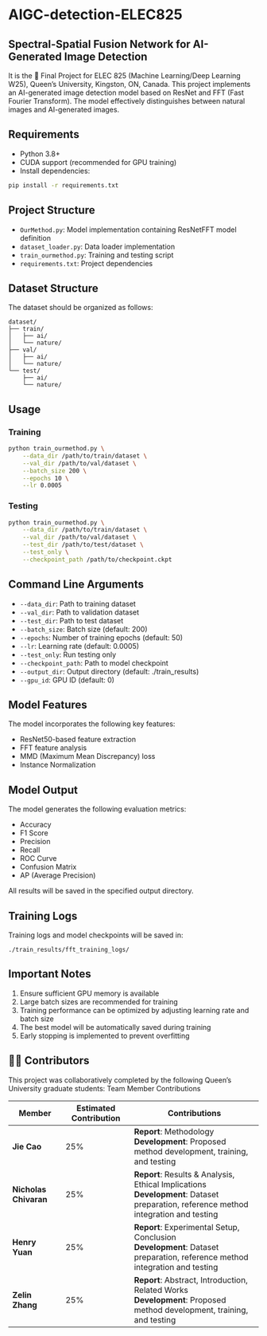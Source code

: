 # AIGC-detection-ELEC825

## Spectral-Spatial Fusion Network for AI-Generated Image Detection

It is the 📘 Final Project for ELEC 825 (Machine Learning/Deep Learning W25), Queen’s University, Kingston, ON, Canada. This project implements an AI-generated image detection model based on ResNet and FFT (Fast Fourier Transform). The model effectively distinguishes between natural images and AI-generated images.

## Requirements

- Python 3.8+
- CUDA support (recommended for GPU training)
- Install dependencies:
```bash
pip install -r requirements.txt
```

## Project Structure

- `OurMethod.py`: Model implementation containing ResNetFFT model definition
- `dataset_loader.py`: Data loader implementation
- `train_ourmethod.py`: Training and testing script
- `requirements.txt`: Project dependencies

## Dataset Structure

The dataset should be organized as follows:
```
dataset/
├── train/
│   ├── ai/
│   └── nature/
├── val/
│   ├── ai/
│   └── nature/
└── test/
    ├── ai/
    └── nature/
```

## Usage

### Training

```bash
python train_ourmethod.py \
    --data_dir /path/to/train/dataset \
    --val_dir /path/to/val/dataset \
    --batch_size 200 \
    --epochs 10 \
    --lr 0.0005
```

### Testing

```bash
python train_ourmethod.py \
    --data_dir /path/to/train/dataset \
    --val_dir /path/to/val/dataset \
    --test_dir /path/to/test/dataset \
    --test_only \
    --checkpoint_path /path/to/checkpoint.ckpt
```

## Command Line Arguments

- `--data_dir`: Path to training dataset
- `--val_dir`: Path to validation dataset
- `--test_dir`: Path to test dataset
- `--batch_size`: Batch size (default: 200)
- `--epochs`: Number of training epochs (default: 50)
- `--lr`: Learning rate (default: 0.0005)
- `--test_only`: Run testing only
- `--checkpoint_path`: Path to model checkpoint
- `--output_dir`: Output directory (default: ./train_results)
- `--gpu_id`: GPU ID (default: 0)

## Model Features

The model incorporates the following key features:
- ResNet50-based feature extraction
- FFT feature analysis
- MMD (Maximum Mean Discrepancy) loss
- Instance Normalization

## Model Output

The model generates the following evaluation metrics:
- Accuracy
- F1 Score
- Precision
- Recall
- ROC Curve
- Confusion Matrix
- AP (Average Precision)

All results will be saved in the specified output directory.

## Training Logs

Training logs and model checkpoints will be saved in:
```
./train_results/fft_training_logs/
```

## Important Notes

1. Ensure sufficient GPU memory is available
2. Large batch sizes are recommended for training
3. Training performance can be optimized by adjusting learning rate and batch size
4. The best model will be automatically saved during training
5. Early stopping is implemented to prevent overfitting


## 👨‍💻 Contributors

This project was collaboratively completed by the following Queen’s University graduate students:
Team Member Contributions

| Member              | Estimated Contribution | Contributions                                                                                     |
|---------------------|-------------------------|----------------------------------------------------------------------------------------------------|
| **Jie Cao**         | 25%                     | **Report**: Methodology  <br> **Development**: Proposed method development, training, and testing |
| **Nicholas Chivaran** | 25%                   | **Report**: Results & Analysis, Ethical Implications  <br> **Development**: Dataset preparation, reference method integration and testing |
| **Henry Yuan**      | 25%                     | **Report**: Experimental Setup, Conclusion  <br> **Development**: Dataset preparation, reference method integration and testing |
| **Zelin Zhang**     | 25%                     | **Report**: Abstract, Introduction, Related Works  <br> **Development**: Proposed method development, training, and testing |
